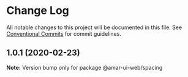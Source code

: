 # Change Log

All notable changes to this project will be documented in this file.
See [Conventional Commits](https://conventionalcommits.org) for commit guidelines.

## 1.0.1 (2020-02-23)

**Note:** Version bump only for package @amar-ui-web/spacing
